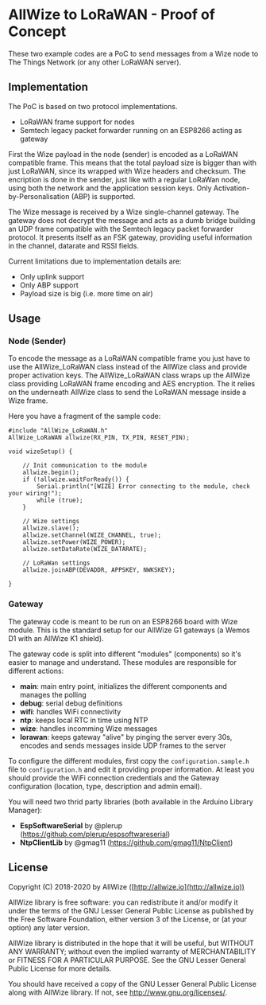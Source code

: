 # AllWize to LoRaWAN - Proof of Concept

These two example codes are a PoC to send messages from a Wize node to The Things Network (or any other LoRaWAN server). 

## Implementation

The PoC is based on two protocol implementations. 

* LoRaWAN frame support for nodes
* Semtech legacy packet forwarder running on an ESP8266 acting as gateway

First the Wize payload in the node (sender) is encoded as a LoRaWAN compatible frame. This means that the total payload size is bigger than with just LoRaWAN, since its wrapped with Wize headers and checksum. The encription is done in the sender, just like with a regular LoRaWan node, using both the network and the application session keys. Only Activation-by-Personalisation (ABP) is supported.

The Wize message is received by a Wize single-channel gateway. The gateway does not decrypt the message and acts as a dumb bridge building an UDP frame compatible with the Semtech legacy packet forwarder protocol. It presents itself as an FSK gateway, providing useful information in the channel, datarate and RSSI fields.

Current limitations due to implementation details are:

* Only uplink support
* Only ABP support
* Payload size is big (i.e. more time on air)

## Usage

### Node (Sender)

To encode the message as a LoRaWAN compatible frame you just have to use the AllWize_LoRaWAN class instead of the AllWize class and provide proper activation keys. The AllWize_LoRaWAN class wraps up the AllWize class providing LoRaWAN frame encoding and AES encryption. The it relies on the underneath AllWize class to send the LoRaWAN message inside a Wize frame.

Here you have a fragment of the sample code:

```
#include "AllWize_LoRaWAN.h"
AllWize_LoRaWAN allwize(RX_PIN, TX_PIN, RESET_PIN);

void wizeSetup() {

    // Init communication to the module
    allwize.begin();
    if (!allwize.waitForReady()) {
        Serial.println("[WIZE] Error connecting to the module, check your wiring!");
        while (true);
    }

    // Wize settings
    allwize.slave();
    allwize.setChannel(WIZE_CHANNEL, true);
    allwize.setPower(WIZE_POWER);
    allwize.setDataRate(WIZE_DATARATE);

    // LoRaWan settings
    allwize.joinABP(DEVADDR, APPSKEY, NWKSKEY);

}

```

### Gateway

The gateway code is meant to be run on an ESP8266 board with Wize module. This is the standard setup for our AllWize G1 gateways (a Wemos D1 with an AllWize K1 shield).

The gateway code is split into different "modules" (components) so it's easier to manage and understand. These modules are responsible for different actions:

* **main**: main entry point, initializes the different components and manages the polling
* **debug**: serial debug definitions
* **wifi**: handles WiFi connectivity
* **ntp**: keeps local RTC in time using NTP
* **wize**: handles incomming Wize messages
* **lorawan**: keeps gateway "alive" by pinging the server every 30s, encodes and sends messages inside UDP frames to the server

To configure the different modules, first copy the `configuration.sample.h` file to `configuration.h` and edit it providing proper information. At least you should provide the WiFi connection credentials and the Gateway configuration (location, type, description and admin email).

You will need two thrid party libraries (both available in the Arduino Library Manager):

* **EspSoftwareSerial** by @plerup (https://github.com/plerup/espsoftwareserial)
* **NtpClientLib** by @gmag11 (https://github.com/gmag11/NtpClient)

## License

Copyright (C) 2018-2020 by AllWize ([http://allwize.io](http://allwize.io))

AllWize library is free software: you can redistribute it and/or modify
it under the terms of the GNU Lesser General Public License as published by
the Free Software Foundation, either version 3 of the License, or
(at your option) any later version.

AllWize library is distributed in the hope that it will be useful,
but WITHOUT ANY WARRANTY; without even the implied warranty of
MERCHANTABILITY or FITNESS FOR A PARTICULAR PURPOSE.  See the
GNU Lesser General Public License for more details.

You should have received a copy of the GNU Lesser General Public License
along with AllWize library.  If not, see <http://www.gnu.org/licenses/>.
